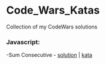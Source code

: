 # Code_Wars_Katas

Collection of my CodeWars solutions

### Javascript:

-Sum Consecutive - [solution](Javascript/Beginner%20Series%20%233%20Sum%20of%20Numbers/solution.js) | [kata](https://www.codewars.com/kata/55f2b110f61eb01779000053/train/javascript)
